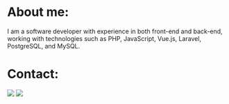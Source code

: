 
# About me:

I am a software developer with experience in both front-end and back-end, working with technologies such as PHP, JavaScript, Vue.js, Laravel, PostgreSQL, and MySQL.

# Contact:

<a href="mailto:schermack07tiago@gmail.com"><img src="https://img.shields.io/badge/Gmail-D14836?style=for-the-badge&logo=gmail&logoColor=white"/><a/>
<a href="https://www.linkedin.com/in/tiago-de-lima-sc/"><img src="https://img.shields.io/badge/LinkedIn-0077B5?style=for-the-badge&logo=linkedin&logoColor=white"/><a/>
